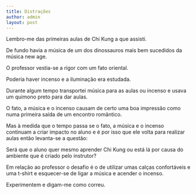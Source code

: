 ```yaml
---
title: Distrações
author: admin
layout: post
---
```

Lembro-me das primeiras aulas de Chi Kung a que assisti.

De fundo havia a música de um dos dinossauros mais bem sucedidos da música new age.

O professor vestia-se a rigor com um fato oriental.

Poderia haver incenso e a iluminação era estudada.

Durante algum tempo transportei música para as aulas ou incenso e usava um quimono preto para dar aulas.

O fato, a música e o incenso causam de certo uma boa impressão como numa primeira saída de um encontro romântico.

Mas à medida que o tempo passa se o fato, a música e o incenso continuam a criar impacto no aluno e é por isso que ele volta para realizar aulas então levanta-se a questão:

Será que o aluno quer mesmo aprender Chi Kung ou está lá por causa do ambiente que é criado pelo instrutor?

Em relação ao professor o desafio é o de utilizar umas calças confortáveis e uma t-shirt e esquecer-se de ligar a música e acender o incenso.

Experimentem e digam-me como correu.
